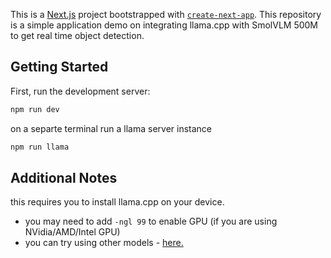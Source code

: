 This is a [Next.js](https://nextjs.org) project bootstrapped with [`create-next-app`](https://nextjs.org/docs/app/api-reference/cli/create-next-app). This repository is a simple application demo on integrating llama.cpp with SmolVLM 500M to get real time object detection.

## Getting Started

First, run the development server:

```bash
npm run dev
```

on a separte terminal run a llama server instance

```bash
npm run llama
```

## Additional Notes

this requires you to install llama.cpp on your device.

- you may need to add `-ngl 99` to enable GPU (if you are using NVidia/AMD/Intel GPU)
- you can try using other models - [here.](https://github.com/ggml-org/llama.cpp/blob/master/docs/multimodal.md)
